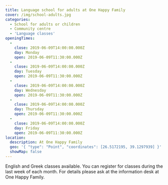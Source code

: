 ```yaml
---
title: Language school for adults at One Happy Family
cover: /img/school-adults.jpg
categories:
  - School for adults or children
  - Community centre
  - 'Language classes'
openingTimes:
  - 
    close: 2019-06-09T14:00:00.000Z
    day: Monday
    open: 2019-06-09T11:30:00.000Z
  - 
    close: 2019-06-09T14:00:00.000Z
    day: Tuesday
    open: 2019-06-09T11:30:00.000Z
  - 
    close: 2019-06-09T14:00:00.000Z
    day: Wednesday
    open: 2019-06-09T11:30:00.000Z
  - 
    close: 2019-06-09T14:00:00.000Z
    day: Thursday
    open: 2019-06-09T11:30:00.000Z
  - 
    close: 2019-06-09T14:00:00.000Z
    day: Friday
    open: 2019-06-09T11:30:00.000Z
location:
  description: At One Happy Family
  geo: '{ "type": "Point", "coordinates": [26.5172195, 39.1297939] }'
  showMap: false
---
```


English and Greek classes available. You can register for classes during the last week of each month. For details please ask at the information desk at One Happy Family.